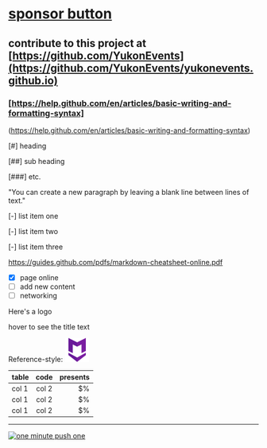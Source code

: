 # [sponsor button](https://help.github.com/en/articles/displaying-a-sponsor-button-in-your-repository)

## contribute to this project at [https://github.com/YukonEvents](https://github.com/YukonEvents/yukonevents.github.io)

### [https://help.github.com/en/articles/basic-writing-and-formatting-syntax]
(https://help.github.com/en/articles/basic-writing-and-formatting-syntax)

[#] heading

[##] sub heading

[###] etc.

"You can create a new paragraph by leaving a blank line between lines of text."

[-] list item one 

[-] list item two 

[-] list item three 

https://guides.github.com/pdfs/markdown-cheatsheet-online.pdf

- [x] page online
- [ ] add new content
- [ ] networking

Here's a logo 

hover to see the title text

Reference-style: 
![alt text][logo]

[logo]: https://github.com/adam-p/markdown-here/raw/master/src/common/images/icon48.png "Logo Title Text"

| table         | code          | presents |
| ------------- |:-------------:| --------:|
| col 1         | col 2         |       $% |
| col 1         | col 2         |       $% |
| col 1         | col 2         |       $% |


---

[![one minute push one](https://img.youtube.com/)](https://www.youtube.com/watch?v=QUldxN4S1UY)



